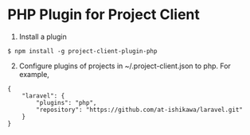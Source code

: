 # PHP Plugin for Project Client

1. Install a plugin
```
$ npm install -g project-client-plugin-php
```

2. Configure plugins of projects in ~/.project-client.json to php. For example,
```
{
    "laravel": {
        "plugins": "php",
        "repository": "https://github.com/at-ishikawa/laravel.git"
    }
}
```
